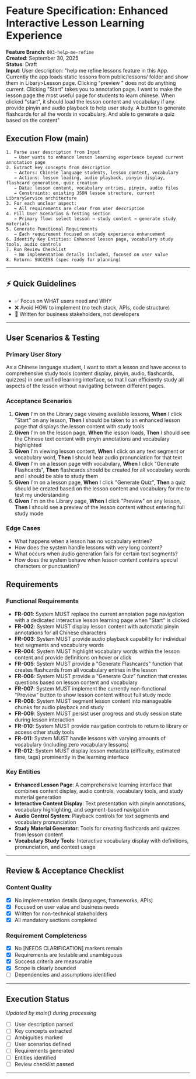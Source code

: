 # Feature Specification: Enhanced Interactive Lesson Learning Experience

**Feature Branch**: `003-help-me-refine`  
**Created**: September 30, 2025  
**Status**: Draft  
**Input**: User description: "help me refine lessons feature in this App. Currently the app loads static lessons from public/lessons/ folder and show them in Libary>Lesson page. Clicking \"preview \" does not do anything current. Clicking \"Start\" takes you to annotation page. I want to make the lesson page the most useful page for students to learn chinese. When clicked \"start\", it should load the lesson content and vocabulary if any. provide pinyin and audio playback  to help user study. A button to generate flashcards for all the words in vocabulary. And able to generate a quiz based on the content"

## Execution Flow (main)
```
1. Parse user description from Input
   → User wants to enhance lesson learning experience beyond current annotation page
2. Extract key concepts from description
   → Actors: Chinese language students, lesson content, vocabulary
   → Actions: lesson loading, audio playback, pinyin display, flashcard generation, quiz creation
   → Data: lesson content, vocabulary entries, pinyin, audio files
   → Constraints: existing JSON lesson structure, current LibraryService architecture
3. For each unclear aspect:
   → All requirements are clear from user description
4. Fill User Scenarios & Testing section
   → Primary flow: select lesson → study content → generate study materials
5. Generate Functional Requirements
   → Each requirement focused on study experience enhancement
6. Identify Key Entities: Enhanced lesson page, vocabulary study tools, audio controls
7. Run Review Checklist
   → No implementation details included, focused on user value
8. Return: SUCCESS (spec ready for planning)
```

---

## ⚡ Quick Guidelines
- ✅ Focus on WHAT users need and WHY
- ❌ Avoid HOW to implement (no tech stack, APIs, code structure)
- 👥 Written for business stakeholders, not developers

---

## User Scenarios & Testing

### Primary User Story
As a Chinese language student, I want to start a lesson and have access to comprehensive study tools (content display, pinyin, audio, flashcards, quizzes) in one unified learning interface, so that I can efficiently study all aspects of the lesson without navigating between different pages.

### Acceptance Scenarios
1. **Given** I'm on the Library page viewing available lessons, **When** I click "Start" on any lesson, **Then** I should be taken to an enhanced lesson page that displays the lesson content with study tools
2. **Given** I'm on the lesson page, **When** the lesson loads, **Then** I should see the Chinese text content with pinyin annotations and vocabulary highlighted
3. **Given** I'm viewing lesson content, **When** I click on any text segment or vocabulary word, **Then** I should hear audio pronunciation for that text
4. **Given** I'm on a lesson page with vocabulary, **When** I click "Generate Flashcards", **Then** flashcards should be created for all vocabulary words and I should be able to study them
5. **Given** I'm on a lesson page, **When** I click "Generate Quiz", **Then** a quiz should be created based on the lesson content and vocabulary for me to test my understanding
6. **Given** I'm on the Library page, **When** I click "Preview" on any lesson, **Then** I should see a preview of the lesson content without entering full study mode

### Edge Cases
- What happens when a lesson has no vocabulary entries?
- How does the system handle lessons with very long content?
- What occurs when audio generation fails for certain text segments?
- How does the system behave when lesson content contains special characters or punctuation?

## Requirements

### Functional Requirements
- **FR-001**: System MUST replace the current annotation page navigation with a dedicated interactive lesson learning page when "Start" is clicked
- **FR-002**: System MUST display lesson content with automatic pinyin annotations for all Chinese characters
- **FR-003**: System MUST provide audio playback capability for individual text segments and vocabulary words
- **FR-004**: System MUST highlight vocabulary words within the lesson content and provide definitions on hover or click
- **FR-005**: System MUST provide a "Generate Flashcards" function that creates flashcards from all vocabulary entries in the lesson
- **FR-006**: System MUST provide a "Generate Quiz" function that creates questions based on lesson content and vocabulary
- **FR-007**: System MUST implement the currently non-functional "Preview" button to show lesson content without full study mode
- **FR-008**: System MUST segment lesson content into manageable chunks for audio playback and study
- **FR-009**: System MUST persist user progress and study session state during lesson interaction
- **FR-010**: System MUST provide navigation controls to return to library or access other study tools
- **FR-011**: System MUST handle lessons with varying amounts of vocabulary (including zero vocabulary lessons)
- **FR-012**: System MUST display lesson metadata (difficulty, estimated time, tags) prominently in the learning interface

### Key Entities
- **Enhanced Lesson Page**: A comprehensive learning interface that combines content display, audio controls, vocabulary tools, and study material generation
- **Interactive Content Display**: Text presentation with pinyin annotations, vocabulary highlighting, and segment-based navigation
- **Audio Control System**: Playback controls for text segments and vocabulary pronunciation
- **Study Material Generator**: Tools for creating flashcards and quizzes from lesson content
- **Vocabulary Study Tools**: Interactive vocabulary display with definitions, pronunciation, and context usage

---

## Review & Acceptance Checklist

### Content Quality
- [x] No implementation details (languages, frameworks, APIs)
- [x] Focused on user value and business needs
- [x] Written for non-technical stakeholders
- [x] All mandatory sections completed

### Requirement Completeness
- [x] No [NEEDS CLARIFICATION] markers remain
- [x] Requirements are testable and unambiguous  
- [x] Success criteria are measurable
- [x] Scope is clearly bounded
- [ ] Dependencies and assumptions identified

---

## Execution Status
*Updated by main() during processing*

- [ ] User description parsed
- [ ] Key concepts extracted
- [ ] Ambiguities marked
- [ ] User scenarios defined
- [ ] Requirements generated
- [ ] Entities identified
- [ ] Review checklist passed

---
